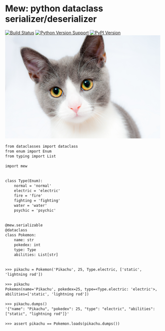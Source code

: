 Mew: python dataclass serializer/deserializer
=============================================
[![Build Status](https://travis-ci.org/cliffxuan/mew.svg?branch=master)](https://travis-ci.org/cliffxuan/mew)
[![Python Version Support](https://img.shields.io/pypi/pyversions/mew.svg)](https://img.shields.io/pypi/pyversions/mew.svg)
[![PyPI Version](https://badge.fury.io/py/mew.svg)](https://badge.fury.io/py/mew)
![image](https://raw.githubusercontent.com/cliffxuan/mew/master/mew.jpg)

``` {.sourceCode .python}
from dataclasses import dataclass
from enum import Enum
from typing import List

import mew


class Type(Enum):
    normal = 'normal'
    electric = 'electric'
    fire = 'fire'
    fighting = 'fighting'
    water = 'water'
    psychic = 'psychic'


@mew.serializable
@dataclass
class Pokemon:
    name: str
    pokedex: int
    type: Type
    abilities: List[str]


>>> pikachu = Pokemon('Pikachu', 25, Type.electric, ['static', 'lightning rod'])

>>> pikachu
Pokemon(name='Pikachu', pokedex=25, type=<Type.electric: 'electric'>, abilities=['static', 'lightning rod'])

>>> pikachu.dumps()
'{"name": "Pikachu", "pokedex": 25, "type": "electric", "abilities": ["static", "lightning rod"]}'

>>> assert pikachu == Pokemon.loads(pikachu.dumps())
```

